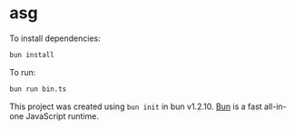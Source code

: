 # asg

To install dependencies:

```bash
bun install
```

To run:

```bash
bun run bin.ts
```

This project was created using `bun init` in bun v1.2.10. [Bun](https://bun.sh) is a fast all-in-one JavaScript runtime.
